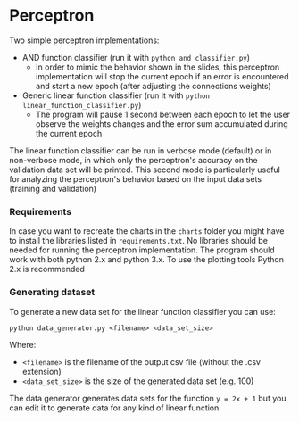 # Perceptron

Two simple perceptron implementations:

- AND function classifier (run it with `python and_classifier.py`)
  - In order to mimic the behavior shown in the slides, this perceptron implementation will stop the current epoch if an error is encountered and start a new epoch (after adjusting the connections weights)
- Generic linear function classifier (run it with `python linear_function_classifier.py`)
  - The program will pause 1 second between each epoch to let the user observe the weights changes and the error sum accumulated during the current epoch

The linear function classifier can be run in verbose mode (default) or in non-verbose mode, in which only the perceptron's accuracy on the validation data set will be printed. This second mode is particularly useful for analyzing the perceptron's behavior based on the input data sets (training and validation)

### Requirements

In case you want to recreate the charts in the `charts` folder you might have to install the libraries listed in `requirements.txt`. No libraries should be needed for running the perceptron implementation. The program should work with both python 2.x and python 3.x. To use the plotting tools Python 2.x is recommended

### Generating dataset

To generate a new data set for the linear function classifier you can use:

`python data_generator.py <filename> <data_set_size>`

Where:

- `<filename>` is the filename of the output csv file (without the .csv extension)
- `<data_set_size>` is the size of the generated data set (e.g. 100)

The data generator generates data sets for the function `y = 2x + 1` but you can edit it to generate data for any kind of linear function.